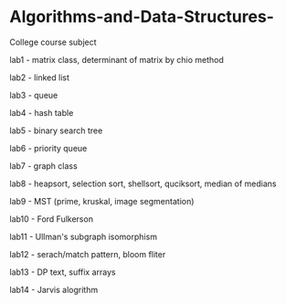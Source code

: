 # Algorithms-and-Data-Structures-
College course subject 

lab1 - matrix class, determinant of matrix by chio method

lab2 - linked list

lab3 - queue 

lab4 - hash table 

lab5 - binary search tree

lab6 - priority queue

lab7 - graph class 

lab8 - heapsort, selection sort, shellsort, quciksort, median of medians 

lab9 - MST (prime, kruskal, image segmentation)

lab10 - Ford Fulkerson 

lab11 - Ullman's subgraph isomorphism

lab12 - serach/match pattern, bloom fliter 

lab13 - DP text, suffix arrays 

lab14 - Jarvis alogrithm 
